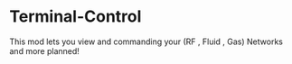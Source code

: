 # Terminal-Control
This mod lets you view and commanding your (RF , Fluid , Gas) Networks and more planned!

